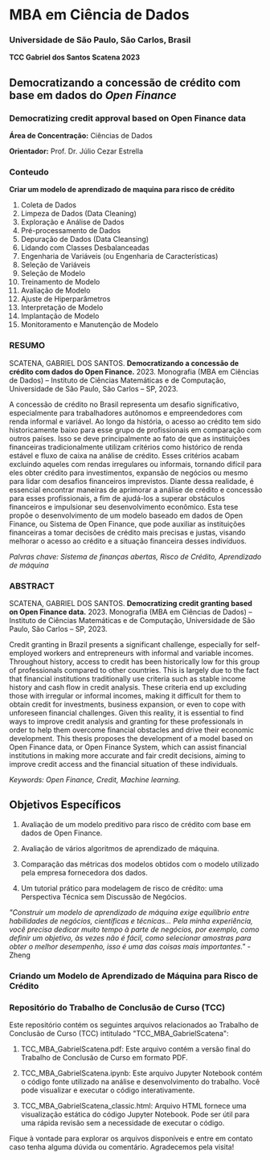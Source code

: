 # MBA em Ciência de Dados
### Universidade de São Paulo, São Carlos, Brasil

**TCC Gabriel dos Santos Scatena 2023** 

## Democratizando a concessão de crédito com base em dados do _Open Finance_

### Democratizing credit approval based on Open Finance data

**Área de Concentração:** Ciências de Dados

**Orientador:** Prof. Dr. Júlio Cezar Estrella


### Conteudo 
**Criar um modelo de aprendizado de maquina para risco de crédito**
1.	Coleta de Dados
2.	Limpeza de Dados (Data Cleaning)
3.	 Exploração e Análise de Dados
4.	Pré-processamento de Dados
5.	Depuração de Dados (Data Cleansing) 
6.	Lidando com Classes Desbalanceadas
7.	 Engenharia de Variáveis (ou Engenharia de Características)
8.	Seleção de Variáveis
9.	Seleção de Modelo
10.	Treinamento de Modelo
11.	Avaliação de Modelo
12.	Ajuste de Hiperparâmetros
13.	Interpretação de Modelo 
14.	Implantação de Modelo
15.	Monitoramento e Manutenção de Modelo

### RESUMO

SCATENA, GABRIEL DOS SANTOS. **Democratizando a concessão de crédito com dados do Open Finance.** 2023.
Monografia (MBA em Ciências de Dados) – Instituto de Ciências
Matemáticas e de Computação, Universidade de São Paulo, São Carlos – SP, 2023.

A concessão de crédito no Brasil representa um desafio significativo, especialmente para trabalhadores autônomos e empreendedores com renda informal e variável. Ao longo da história, o acesso ao crédito tem sido historicamente baixo para esse grupo de profissionais em comparação com outros países. Isso se deve principalmente ao fato de que as instituições financeiras tradicionalmente utilizam critérios como histórico de renda estável e fluxo de caixa na análise de crédito. Esses critérios acabam excluindo aqueles com rendas irregulares ou informais, tornando difícil para eles obter crédito para investimentos, expansão de negócios ou mesmo para lidar com desafios financeiros imprevistos. Diante dessa realidade, é essencial encontrar maneiras de aprimorar a análise de crédito e concessão para esses profissionais, a fim de ajudá-los a superar obstáculos financeiros e impulsionar seu desenvolvimento econômico. Esta tese propõe o desenvolvimento de um modelo baseado em dados de Open Finance, ou Sistema de Open Finance, que pode auxiliar as instituições financeiras a tomar decisões de crédito mais precisas e justas, visando melhorar o acesso ao crédito e a situação financeira desses indivíduos.    

_Palvras chave: Sistema de finanças abertas, Risco de Crédito, Aprendizado de máquina_

### ABSTRACT

SCATENA, GABRIEL DOS SANTOS. **Democratizing credit granting based on Open Finance data.** 2023. 
Monografia (MBA em Ciências de Dados) – Instituto de Ciências
Matemáticas e de Computação, Universidade de São Paulo, São Carlos – SP, 2023.

Credit granting in Brazil presents a significant challenge, especially for self-employed workers
and entrepreneurs with informal and variable incomes. Throughout history, access to credit has
been historically low for this group of professionals compared to other countries. This is largely
due to the fact that financial institutions traditionally use criteria such as stable income history
and cash flow in credit analysis. These criteria end up excluding those with irregular or informal
incomes, making it difficult for them to obtain credit for investments, business expansion, or
even to cope with unforeseen financial challenges. Given this reality, it is essential to find ways
to improve credit analysis and granting for these professionals in order to help them overcome
financial obstacles and drive their economic development. This thesis proposes the development
of a model based on Open Finance data, or Open Finance System, which can assist financial
institutions in making more accurate and fair credit decisions, aiming to improve credit access
and the financial situation of these individuals.

_Keywords: Open Finance, Credit, Machine learning._



## Objetivos Específicos

1. Avaliação de um modelo preditivo para risco de crédito com base em dados de Open Finance.

2. Avaliação de vários algoritmos de aprendizado de máquina.

3. Comparação das métricas dos modelos obtidos com o modelo utilizado pela empresa fornecedora dos dados.

4. Um tutorial prático para modelagem de risco de crédito: uma Perspectiva Técnica sem Discussão de Negócios.

*"Construir um modelo de aprendizado de máquina exige equilíbrio entre habilidades de negócios, científicas e técnicas... Pela minha experiência, você precisa dedicar muito tempo à parte de negócios, por exemplo, como definir um objetivo, às vezes não é fácil, como selecionar amostras para obter o melhor desempenho, isso é uma das coisas mais importantes."* - Zheng

### Criando um Modelo de Aprendizado de Máquina para Risco de Crédito

### Repositório do Trabalho de Conclusão de Curso (TCC)
Este repositório contém os seguintes arquivos relacionados ao Trabalho de Conclusão de Curso (TCC) intitulado "TCC_MBA_GabrielScatena":

1. TCC_MBA_GabrielScatena.pdf:
  Este arquivo contém a versão final do Trabalho de Conclusão de Curso em formato PDF.

3. TCC_MBA_GabrielScatena.ipynb:
  Este arquivo Jupyter Notebook contém o código fonte utilizado na análise e desenvolvimento do trabalho. Você pode visualizar e executar o código interativamente.

4. TCC_MBA_GabrielScatena_classic.html:
  Arquivo HTML fornece uma visualização estática do código Jupyter Notebook. Pode ser útil para uma rápida revisão sem a necessidade de executar o código.

Fique à vontade para explorar os arquivos disponíveis e entre em contato caso tenha alguma dúvida ou comentário. Agradecemos pela visita!
